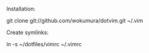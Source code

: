 Installation:
  
  git clone git://github.com/wokumura/dotvim.git ~/.vim
  
Create symlinks:
  
  ln -s ~/dotfiles/vimrc ~/.vimrc
